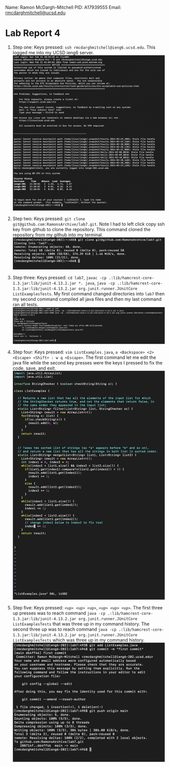 Name: Ramon McDargh-Mitchell
PID: A17939555
Email: rmcdarghmitchell@ucsd.edu

# Lab Report 4

1. Step one: Keys pressed: `ssh rmcdarghmitchell@ieng6.ucsd.edu`. This logged me into my UCSD ieng6 server.
![Image](step1.png)

2. Step two: Keys pressed: `git clone git@github.com:RamonsArchive/lab7.git`. Note I had to left click copy ssh key from github to clone the repository. This command cloned the repository from my github into my terminal.
![Image](step2.png) 

3. Step three: Keys pressed: `cd lab7`, `javac -cp .:lib/hamcrest-core-1.3.jar:lib/junit-4.13.2.jar *. java`, `java -cp .:lib/hamcrest-core-1.3.jar:lib/junit-4.13.2.jar org.junit.runner.JUnitCore ListExamplesTests`. My first command changed directories into `lab7` then my second command compiled all java files and then my last command ran all tests.
![Image](step3.png)

4. Step four: Keys pressed: `vim ListExamples.java`, `a <Backspace> <2> <Escape> <Shift> : w q <Escape>`. The first command let me edit the java file while the second key presses were the keys I pressed to fix the code, save, and exit.
![Image](step4.png)

5. Step five: Keys pressed: `<up> <up> <up>`, `<up> <up> <up>`. The first three up presses was to reach command `java -cp .:lib/hamcrest-core-1.3.jar:lib/junit-4.13.2.jar org.junit.runner.JUnitCore ListExamplesTests` that was three up in my command history. The second three up was to reach command `java -cp .:lib/hamcrest-core-1.3.jar:lib/junit-4.13.2.jar org.junit.runner.JUnitCore ListExamplesTests` which was three up in my command history.
![Image](step5.png)


